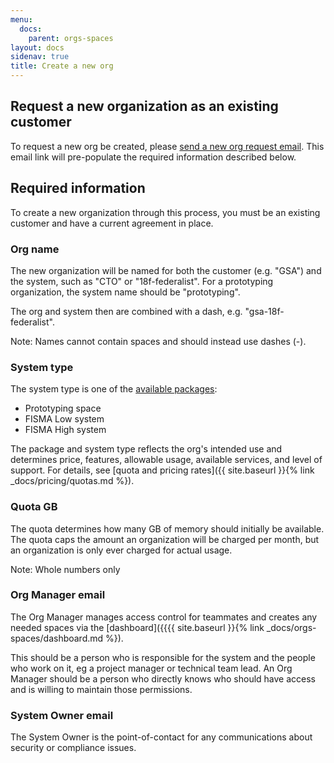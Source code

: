 ```yaml
---
menu:
  docs:
    parent: orgs-spaces
layout: docs
sidenav: true
title: Create a new org
---
```


## Request a new organization as an existing customer

To request a new org be created, please [send a new org request email](mailto:cloud-gov-inquiries@gsa.gov,cloud-gov-support@gsa.gov?subject=New%20Org%20Request&body=System%20name%20(e.g.%20gsa-18f-federalist)%3A%20%0ASystem%20type%3A%20Prototyping%2C%20FISMA%20Low%2C%20FISMA%20Moderate%0AQuota%3A%20%23GB%0AOrg%20manager%20email%20(project%20manager%20or%20technical%20POC)%3A%20%0ASystem%20owner%20email%20(security%2Fcompliance%20POC)%3A). This email link will pre-populate the required information described below.

## Required information

To create a new organization through this process, you must be an existing customer and have a current agreement in place.

### Org name

The new organization will be named for both the customer (e.g. "GSA") and the system, such as "CTO" or "18f-federalist". For a prototyping organization, the system name should be "prototyping".

The org and system then are combined with a dash, e.g. "gsa-18f-federalist".

Note: Names cannot contain spaces and should instead use dashes (-).

### System type

The system type is one of the [available packages](/pricing/):

- Prototyping space
- FISMA Low system
- FISMA High system

The package and system type reflects the org's intended use and determines price, features, allowable usage, available services, and level of support. For details, see [quota and pricing rates]({{ site.baseurl }}{% link _docs/pricing/quotas.md %}).

### Quota GB

The quota determines how many GB of memory should initially be available. The quota caps the amount an organization will be charged per month, but an organization is only ever charged for actual usage.

Note: Whole numbers only

### Org Manager email

The Org Manager manages access control for teammates and creates any needed spaces via the [dashboard]({{{{ site.baseurl }}{% link _docs/orgs-spaces/dashboard.md %}).

This should be a person who is responsible for the system and the people who work on it, eg a project manager or technical team lead. An Org Manager should be a person who directly knows who should have access and is willing to maintain those permissions.

### System Owner email

The System Owner is the point-of-contact for any communications about security or compliance issues.
